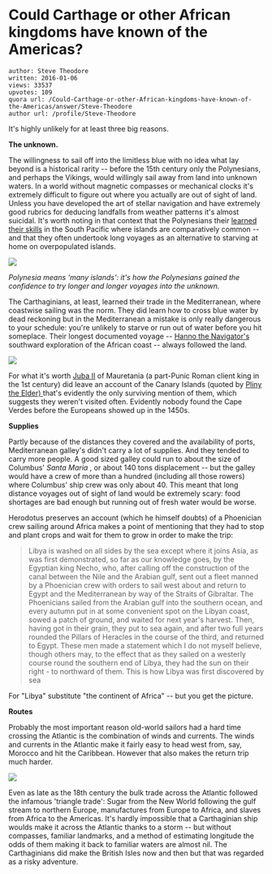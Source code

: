 # Could Carthage or other African kingdoms have known of the Americas?

	author: Steve Theodore
	written: 2016-01-06
	views: 33537
	upvotes: 109
	quora url: /Could-Carthage-or-other-African-kingdoms-have-known-of-the-Americas/answer/Steve-Theodore
	author url: /profile/Steve-Theodore


It's highly unlikely for at least three big reasons.

__The unknown.__ 

The willingness to sail off into the limitless blue with no idea what lay beyond is a historical rarity -- before the 15th century only the Polynesians, and perhaps the Vikings, would willingly sail away from land into unknown waters. In a world without magnetic compasses or mechanical clocks it's extremely difficult to figure out where you actually are out of sight of land. Unless you have developed the art of stellar navigation and have extremely good rubrics for deducing landfalls from weather patterns it's almost suicidal. It's worth noting in that context that the Polynesians their [learned their skills](https://en.wikipedia.org/wiki/Polynesian_navigation) in the South Pacific where islands are comparatively common -- and that they often undertook long voyages as an alternative to starving at home on overpopulated islands.

![](https://qph.fs.quoracdn.net/main-qimg-7401dcc6e35ce4d2b38ef4f9c17224e7)

 _Polynesia means 'many islands': it's how the Polynesians gained the confidence to try longer and longer voyages into the unknown._ 

The Carthaginians, at least, learned their trade in the Mediterranean, where coastwise sailing was the norm. They did learn how to cross blue water by dead reckoning but in the Mediterranean a mistake is only really dangerous to your schedule: you're unlikely to starve or run out of water before you hit someplace. Their longest documented voyage -- [Hanno the Navigator's ](https://en.wikipedia.org/wiki/Hanno_the_Navigator) southward exploration of the African coast -- always followed the land.

![](https://qph.fs.quoracdn.net/main-qimg-550262bce24fb19eb6333feeceb9066c-c)

  For what it's worth [Juba II](https://en.wikipedia.org/wiki/Juba_II) of Mauretania (a part-Punic Roman client king in the 1st century) did leave an account of the Canary Islands (quoted by [ Pliny the Elder) ](http://www.ing.iac.es/PR/lapalma/pliny.html)that's evidently the only surviving mention of them, which suggests they weren't visited often. Evidently nobody found the Cape Verdes before the Europeans showed up in the 1450s.

__Supplies__ 

Partly because of the distances they covered and the availability of ports, Mediterranean galley's didn't carry a lot of supplies. And they tended to carry more people. A good sized galley could run to about the size of Columbus' _Santa Maria_ , or about 140 tons displacement -- but the galley would have a crew of more than a hundred (including all those rowers) where Columbus' ship crew was only about 40. This meant that long distance voyages out of sight of land would be extremely scary: food shortages are bad enough but running out of fresh water would be worse. 

Herodotus preserves an account (which he himself doubts) of a Phoenician crew sailing around Africa makes a point of mentioning that they had to stop and plant crops and wait for them to grow in order to make the trip: 

> Libya is washed on all sides by the sea except where it joins Asia, as was first demonstrated, so far as our knowledge goes, by the Egyptian king Necho, who, after calling off the construction of the canal between the Nile and the Arabian gulf, sent out a fleet manned by a Phoenician crew with orders to sail west about and return to Egypt and the Mediterranean by way of the Straits of Gibraltar. The Phoenicians sailed from the Arabian gulf into the southern ocean, and every autumn put in at some convenient spot on the Libyan coast, sowed a patch of ground, and waited for next year's harvest. Then, having got in their grain, they put to sea again, and after two full years rounded the Pillars of Heracles in the course of the third, and returned to Egypt. These men made a statement which I do not myself believe, though others may, to the effect that as they sailed on a westerly course round the southern end of Libya, they had the sun on their right - to northward of them. This is how Libya was first discovered by sea

For "Libya" substitute "the continent of Africa" -- but you get the picture.

__Routes__ 

Probably the most important reason old-world sailors had a hard time crossing the Atlantic is the combination of winds and currents. The winds and currents in the Atlantic make it fairly easy to head west from, say, Morocco and hit the Caribbean. However that also makes the return trip much harder. 

 

![](https://qph.fs.quoracdn.net/main-qimg-d3e24b09875d92fa596b43bff68b96eb)

Even as late as the 18th century the bulk trade across the Atlantic followed the infamous 'triangle trade': Sugar from the New World following the gulf stream to northern Europe, manufactures from Europe to Africa, and slaves from Africa to the Americas. It's hardly impossible that a Carthaginian ship woulds make it across the Atlantic thanks to a storm -- but without compasses, familiar landmarks, and a method of estimating longitude the odds of them making it back to familiar waters are almost nil. The Carthaginians did make the British Isles now and then but that was regarded as a risky adventure.

